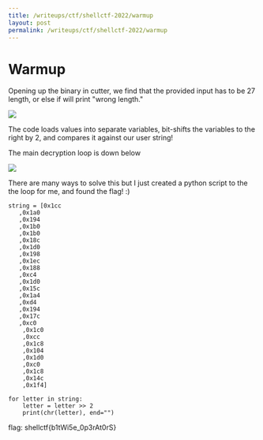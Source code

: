 ```yaml
---
title: /writeups/ctf/shellctf-2022/warmup
layout: post
permalink: /writeups/ctf/shellctf-2022/warmup
---
```


# Warmup

Opening up the binary in cutter, we find that the provided input has to be 27 length, or else if will print "wrong length."

![](https://i.gyazo.com/d87457bc07dd7292ab1e353dd300442f.png)

The code loads values into separate variables, bit-shifts the variables to the right by 2, and compares it against our user string!

The main decryption loop is down below

![](https://i.gyazo.com/f4e3d048df964aba77d02497d67f10c4.png)

There are many ways to solve this but I just created a python script to the the loop for me, and found the flag! :)

```
string = [0x1cc
   ,0x1a0
   ,0x194
   ,0x1b0
   ,0x1b0
   ,0x18c
   ,0x1d0
   ,0x198
   ,0x1ec
   ,0x188
   ,0xc4
   ,0x1d0
   ,0x15c
   ,0x1a4
   ,0xd4
   ,0x194
   ,0x17c
   ,0xc0
    ,0x1c0
    ,0xcc
    ,0x1c8
    ,0x104
    ,0x1d0
    ,0xc0
    ,0x1c8
    ,0x14c
    ,0x1f4]

for letter in string:
    letter = letter >> 2
    print(chr(letter), end="")
```

flag: shellctf{b1tWi5e_0p3rAt0rS}
